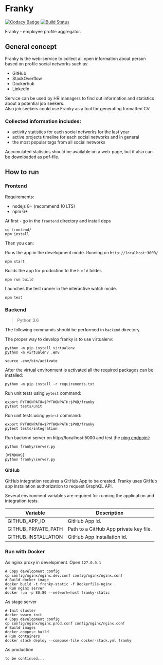 # Franky

[![Codacy Badge](https://api.codacy.com/project/badge/Grade/3cf99626afae49d6a01f039322c9c05a)](https://app.codacy.com/app/ITMO-Franky/franky?utm_source=github.com&utm_medium=referral&utm_content=itmo-cet-sem/franky&utm_campaign=Badge_Grade_Settings) [![Build Status](https://travis-ci.com/itmo-cet-sem/franky.svg?branch=dev)](https://travis-ci.com/itmo-cet-sem/franky)

Franky - employee profile aggregator.

## General concept
Franky is the web-service to collect all open information about person 
based on profile social networks such as:
* GitHub
* StackOverflow
* Dockerhub
* LinkedIn

Service can be used by HR managers to find out information and 
statistics about a potential job seekers.  
Also job seekers could use Franky as a tool for generating formatted CV.
 
### Collected information includes:
* activity statistics for each social networks for the last year
* active projects timeline for each social networks and in general
* the most popular tags from all social networks

Accumulated statistics should be available on a web-page, but it also 
can be downloaded as pdf-file.

## How to run

### Frontend

Requirements:
* nodejs 8+ (recommend 10 LTS)
* npm 6+ 

At first - go in the `frontend` directory and install deps

    cd frontend/
    npm install

Then you can:

Runs the app in the development mode. Running on `http://localhost:3000/`
    
    npm start

Builds the app for production to the `build` folder.

    npm run build

Launches the test runner in the interactive watch mode.

    npm test

### Backend

> Python 3.6

The following commands should be performed in `backend` directory.

The proper way to develop franky is to use virtualenv:

    python -m pip install virtualenv
    python -m virtualenv .env
    
    source .env/bin/activate

After the virtual environment is activated all the required packages can be installed:

    python -m pip install -r requirements.txt
    
Run unit tests using `pytest` command:

    export PYTHONPATH=$PYTHONPATH:$PWD/franky
    pytest tests/unit
    
Run unit tests using `pytest` command:

    export PYTHONPATH=$PYTHONPATH:$PWD/franky
    pytest tests/integration

Run backend server on http://localhost:5000 and test the [ping endpoint](http://localhost:5000/ping):

    python franky/server.py
    
    [WINDOWS]
    python franky\server.py
    
#### GitHub

GitHub integration requires a GitHub App to be created. Franky uses GitHub app installation authorization to request
GraphQL API.

Several environment variables are required for running the application and integration tests.

| Variable | Description |
| -------- | ----------- |
| GITHUB_APP_ID | GitHub App Id. |
| GITHUB_PRIVATE_PATH | Path to a GitHub App private key file. |
| GITHUB_INSTALLATION | GitHub App Installation id. |

### Run with Docker

As nginx proxy in development. Open `127.0.0.1`

    # Copy development config
    cp config/nginx/nginx.dev.conf config/nginx/nginx.conf
    # Build docker image
    docker build -t franky-static -f Dockerfile-nginx .
    # Run nginx server
    docker run -p 80:80 --network=host franky-static

As stage server

    # Init cluster
    docker swarm init
    # Copy development config
    cp config/nginx/nginx.prod.conf config/nginx/nginx.conf
    # Build images
    docker-compose build
    # Run containers
    docker stack deploy --compose-file docker-stack.yml franky

As production

    to be continued...

